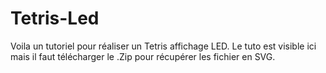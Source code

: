 # Tetris-Led

Voila un tutoriel pour réaliser un Tetris affichage LED. 
Le tuto est visible ici mais il faut télécharger le .Zip pour récupérer les fichier en SVG. 

